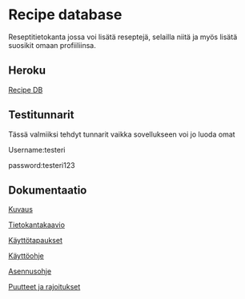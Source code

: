 # Recipe database

Reseptitietokanta jossa voi lisätä reseptejä, selailla niitä ja myös lisätä suosikit omaan profiiliinsa.

## Heroku

[Recipe DB](https://tsoha-recipe-db-pate.herokuapp.com/recipes)

## Testitunnarit

Tässä valmiiksi tehdyt tunnarit vaikka sovellukseen voi jo luoda omat

Username:testeri

password:testeri123


## Dokumentaatio

[Kuvaus](https://github.com/silmish/Project-recipe/blob/master/documentation/kuvaus.md)

[Tietokantakaavio](https://github.com/silmish/Project-recipe/blob/master/documentation/tietokantakaavio.md)

[Käyttötapaukset](https://github.com/silmish/Project-recipe/blob/master/documentation/kayttotapaukset.md)

[Käyttöohje](https://github.com/silmish/Project-recipe/blob/master/documentation/kayttoohje.md)

[Asennusohje](https://github.com/silmish/Project-recipe/blob/master/documentation/asennusohje.md)

[Puutteet ja rajoitukset](https://github.com/silmish/Project-recipe/blob/master/documentation/puutteet.md)
